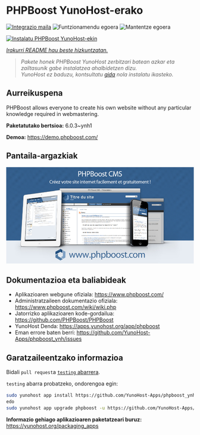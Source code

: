 <!--
Ohart ongi: README hau automatikoki sortu da <https://github.com/YunoHost/apps/tree/master/tools/readme_generator>ri esker
EZ editatu eskuz.
-->

# PHPBoost YunoHost-erako

[![Integrazio maila](https://apps.yunohost.org/badge/integration/phpboost)](https://ci-apps.yunohost.org/ci/apps/phpboost/)
![Funtzionamendu egoera](https://apps.yunohost.org/badge/state/phpboost)
![Mantentze egoera](https://apps.yunohost.org/badge/maintained/phpboost)

[![Instalatu PHPBoost YunoHost-ekin](https://install-app.yunohost.org/install-with-yunohost.svg)](https://install-app.yunohost.org/?app=phpboost)

*[Irakurri README hau beste hizkuntzatan.](./ALL_README.md)*

> *Pakete honek PHPBoost YunoHost zerbitzari batean azkar eta zailtasunik gabe instalatzea ahalbidetzen dizu.*  
> *YunoHost ez baduzu, kontsultatu [gida](https://yunohost.org/install) nola instalatu ikasteko.*

## Aurreikuspena

PHPBoost allows everyone to create his own website without any particular knowledge required in webmastering.

**Paketatutako bertsioa:** 6.0.3~ynh1

**Demoa:** <https://demo.phpboost.com/>

## Pantaila-argazkiak

![PHPBoost(r)en pantaila-argazkia](./doc/screenshots/screenshot.png)

## Dokumentazioa eta baliabideak

- Aplikazioaren webgune ofiziala: <https://www.phpboost.com/>
- Administratzaileen dokumentazio ofiziala: <https://www.phpboost.com/wiki/wiki.php>
- Jatorrizko aplikazioaren kode-gordailua: <https://github.com/PHPBoost/PHPBoost>
- YunoHost Denda: <https://apps.yunohost.org/app/phpboost>
- Eman errore baten berri: <https://github.com/YunoHost-Apps/phpboost_ynh/issues>

## Garatzaileentzako informazioa

Bidali `pull request`a [`testing` abarrera](https://github.com/YunoHost-Apps/phpboost_ynh/tree/testing).

`testing` abarra probatzeko, ondorengoa egin:

```bash
sudo yunohost app install https://github.com/YunoHost-Apps/phpboost_ynh/tree/testing --debug
edo
sudo yunohost app upgrade phpboost -u https://github.com/YunoHost-Apps/phpboost_ynh/tree/testing --debug
```

**Informazio gehiago aplikazioaren paketatzeari buruz:** <https://yunohost.org/packaging_apps>
